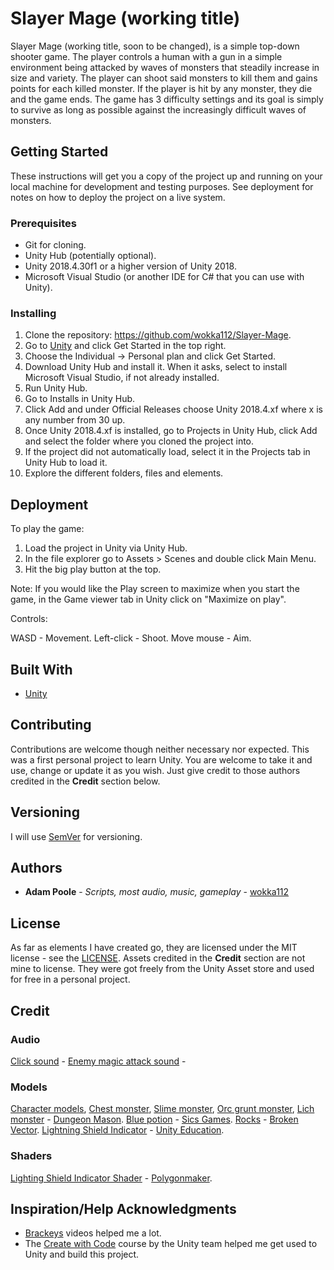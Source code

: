 # Slayer Mage (working title)

Slayer Mage (working title, soon to be changed), is a simple top-down shooter game. The player controls a human with a gun in a simple environment being attacked
by waves of monsters that steadily increase in size and variety. The player can shoot said monsters to kill them and gains points for each killed monster. If the
player is hit by any monster, they die and the game ends. The game has 3 difficulty settings and its goal is simply to survive as long as possible against the
increasingly difficult waves of monsters.

## Getting Started

These instructions will get you a copy of the project up and running on your local machine for development and testing purposes. See deployment for notes on how to deploy the project on a live system.

### Prerequisites

- Git for cloning.
- Unity Hub (potentially optional).
- Unity 2018.4.30f1 or a higher version of Unity 2018.
- Microsoft Visual Studio (or another IDE for C# that you can use with Unity).

### Installing

1. Clone the repository: https://github.com/wokka112/Slayer-Mage.
2. Go to [Unity](https://unity.com/) and click Get Started in the top right.
3. Choose the Individual -> Personal plan and click Get Started.
4. Download Unity Hub and install it. When it asks, select to install Microsoft Visual Studio, if not already installed.
5. Run Unity Hub.
6. Go to Installs in Unity Hub.
7. Click Add and under Official Releases choose Unity 2018.4.xf where x is any number from 30 up.
8. Once Unity 2018.4.xf is installed, go to Projects in Unity Hub, click Add and select the folder where you cloned the project into.
9. If the project did not automatically load, select it in the Projects tab in Unity Hub to load it.
10. Explore the different folders, files and elements. 

## Deployment

To play the game:

1. Load the project in Unity via Unity Hub.
2. In the file explorer go to Assets > Scenes and double click Main Menu.
3. Hit the big play button at the top.

Note: If you would like the Play screen to maximize when you start the game, in the Game viewer tab in Unity click on "Maximize on play".

Controls:

WASD - Movement.
Left-click - Shoot.
Move mouse - Aim.

## Built With

* [Unity](https://unity.com/)

## Contributing

Contributions are welcome though neither necessary nor expected. This was a first personal project to learn Unity. You are welcome to take it and use, change or
update it as you wish. Just give credit to those authors credited in the **Credit** section below.

## Versioning

I will use [SemVer](http://semver.org/) for versioning.

## Authors

* **Adam Poole** - *Scripts, most audio, music, gameplay* - [wokka112](https://github.com/wokka112)

## License

As far as elements I have created go, they are licensed under the MIT license - see the [LICENSE](license.md).
Assets credited in the **Credit** section are not mine to license. They were got freely from the Unity Asset store and used for free in a personal project.

## Credit

### Audio

[Click sound]() - []()
[Enemy magic attack sound]() - []()

### Models

[Character models](https://assetstore.unity.com/packages/3d/characters/humanoids/battle-royale-duo-polyart-pbr-185080), [Chest monster](https://assetstore.unity.com/packages/3d/characters/creatures/rpg-monster-partners-pbr-polyart-168251), [Slime monster](https://assetstore.unity.com/packages/3d/characters/creatures/rpg-monster-duo-pbr-polyart-157762), [Orc grunt monster](https://assetstore.unity.com/packages/3d/characters/humanoids/fantasy/mini-legion-grunt-pbr-hp-polyart-98187), [Lich monster](https://assetstore.unity.com/packages/3d/characters/humanoids/fantasy/mini-legion-lich-pbr-hp-polyart-91497) - [Dungeon Mason](https://assetstore.unity.com/publishers/23554).
[Blue potion](https://assetstore.unity.com/packages/3d/props/weapons/low-poly-weapons-71680) - [Sics Games](https://assetstore.unity.com/publishers/18116).
[Rocks](https://assetstore.unity.com/packages/3d/environments/low-poly-rock-pack-57874) - [Broken Vector](https://assetstore.unity.com/publishers/12124).
[Lightning Shield Indicator](https://assetstore.unity.com/packages/templates/tutorials/create-with-code-complete-course-library-146048) - [Unity Education](https://assetstore.unity.com/packages/templates/tutorials/create-with-code-complete-course-library-146048).

### Shaders

[Lighting Shield Indicator Shader](https://assetstore.unity.com/packages/vfx/shaders/polygonmaker-shaders-37009) - [Polygonmaker](https://assetstore.unity.com/packages/vfx/shaders/polygonmaker-shaders-37009).

## Inspiration/Help Acknowledgments

* [Brackeys](https://www.youtube.com/user/Brackeys) videos helped me a lot.
* The [Create with Code](https://learn.unity.com/course/create-with-code) course by the Unity team helped me get used to Unity and build this project.
